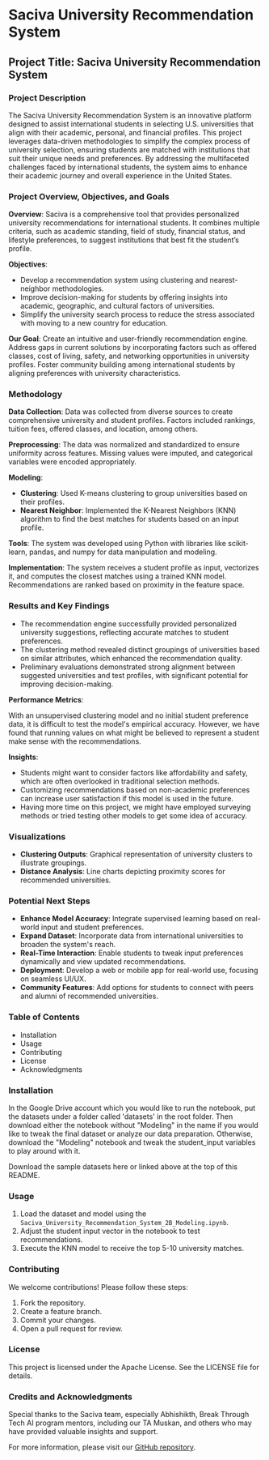 # Saciva University Recommendation System

## Project Title: Saciva University Recommendation System

### Project Description

The Saciva University Recommendation System is an innovative platform designed to assist international students in selecting U.S. universities that align with their academic, personal, and financial profiles. This project leverages data-driven methodologies to simplify the complex process of university selection, ensuring students are matched with institutions that suit their unique needs and preferences. By addressing the multifaceted challenges faced by international students, the system aims to enhance their academic journey and overall experience in the United States.

### Project Overview, Objectives, and Goals

**Overview**: Saciva is a comprehensive tool that provides personalized university recommendations for international students. It combines multiple criteria, such as academic standing, field of study, financial status, and lifestyle preferences, to suggest institutions that best fit the student’s profile.

**Objectives**:

- Develop a recommendation system using clustering and nearest-neighbor methodologies.
- Improve decision-making for students by offering insights into academic, geographic, and cultural factors of universities.
- Simplify the university search process to reduce the stress associated with moving to a new country for education.

**Our Goal**: Create an intuitive and user-friendly recommendation engine. Address gaps in current solutions by incorporating factors such as offered classes, cost of living, safety, and networking opportunities in university profiles. Foster community building among international students by aligning preferences with university characteristics.

### Methodology

**Data Collection**: Data was collected from diverse sources to create comprehensive university and student profiles. Factors included rankings, tuition fees, offered classes, and location, among others.

**Preprocessing**: The data was normalized and standardized to ensure uniformity across features. Missing values were imputed, and categorical variables were encoded appropriately.

**Modeling**:

- **Clustering**: Used K-means clustering to group universities based on their profiles.
- **Nearest Neighbor**: Implemented the K-Nearest Neighbors (KNN) algorithm to find the best matches for students based on an input profile.

**Tools**: The system was developed using Python with libraries like scikit-learn, pandas, and numpy for data manipulation and modeling.

**Implementation**: The system receives a student profile as input, vectorizes it, and computes the closest matches using a trained KNN model. Recommendations are ranked based on proximity in the feature space.

### Results and Key Findings

- The recommendation engine successfully provided personalized university suggestions, reflecting accurate matches to student preferences.
- The clustering method revealed distinct groupings of universities based on similar attributes, which enhanced the recommendation quality.
- Preliminary evaluations demonstrated strong alignment between suggested universities and test profiles, with significant potential for improving decision-making.

**Performance Metrics**:

With an unsupervised clustering model and no initial student preference data, it is difficult to test the model's empirical accuracy. However, we have found that running values on what might be believed to represent a student make sense with the recommendations.

**Insights**:

- Students might want to consider factors like affordability and safety, which are often overlooked in traditional selection methods.
- Customizing recommendations based on non-academic preferences can increase user satisfaction if this model is used in the future.
- Having more time on this project, we might have employed surveying methods or tried testing other models to get some idea of accuracy.

### Visualizations

- **Clustering Outputs**: Graphical representation of university clusters to illustrate groupings.
- **Distance Analysis**: Line charts depicting proximity scores for recommended universities.

### Potential Next Steps

- **Enhance Model Accuracy**: Integrate supervised learning based on real-world input and student preferences.
- **Expand Dataset**: Incorporate data from international universities to broaden the system's reach.
- **Real-Time Interaction**: Enable students to tweak input preferences dynamically and view updated recommendations.
- **Deployment**: Develop a web or mobile app for real-world use, focusing on seamless UI/UX.
- **Community Features**: Add options for students to connect with peers and alumni of recommended universities.

### Table of Contents

- Installation
- Usage
- Contributing
- License
- Acknowledgments

### Installation

In the Google Drive account which you would like to run the notebook, put the datasets under a folder called 'datasets' in the root folder. Then download either the notebook without "Modeling" in the name if you would like to tweak the final dataset or analyze our data preparation. Otherwise, download the "Modeling" notebook and tweak the student_input variables to play around with it.

Download the sample datasets here or linked above at the top of this README.

### Usage

1. Load the dataset and model using the `Saciva_University_Recommendation_System_2B_Modeling.ipynb`.
2. Adjust the student input vector in the notebook to test recommendations.
3. Execute the KNN model to receive the top 5-10 university matches.

### Contributing

We welcome contributions! Please follow these steps:

1. Fork the repository.
2. Create a feature branch.
3. Commit your changes.
4. Open a pull request for review.

### License

This project is licensed under the Apache License. See the LICENSE file for details.

### Credits and Acknowledgments

Special thanks to the Saciva team, especially Abhishikth, Break Through Tech AI program mentors, including our TA Muskan, and others who may have provided valuable insights and support.

For more information, please visit our [GitHub repository](https://github.com/saciva-team-2b/Saciva-University-Recommendation-System-2B).


